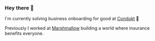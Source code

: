 ### Hey there 👋

I'm currently solving business onboarding for good at [Condukt]([https://www.marshmallow.com/](https://condukt.co/)) 🚀

Previously I worked at [Marshmallow](https://www.marshmallow.com/) building a world where insurance benefits everyone. 
<!--
**PTrabuco/PTrabuco** is a ✨ _special_ ✨ repository because its `README.md` (this file) appears on your GitHub profile.

Here are some ideas to get you started:

- 🔭 I’m currently working on ...
- 🌱 I’m currently learning ...
- 👯 I’m looking to collaborate on ...
- 🤔 I’m looking for help with ...
- 💬 Ask me about ...
- 📫 How to reach me: ...
- 😄 Pronouns: ...
- ⚡ Fun fact: ...
-->
